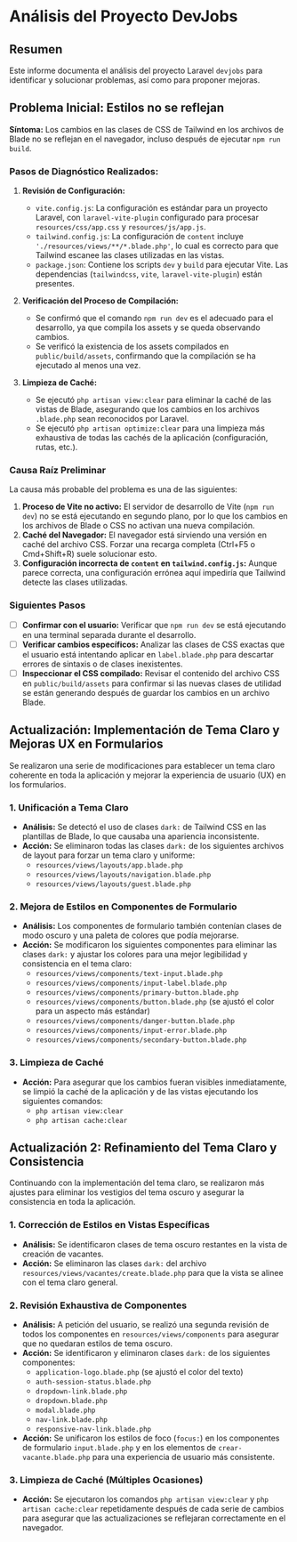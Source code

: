 # Análisis del Proyecto DevJobs

## Resumen

Este informe documenta el análisis del proyecto Laravel `devjobs` para identificar y solucionar problemas, así como para proponer mejoras.

## Problema Inicial: Estilos no se reflejan

**Síntoma:** Los cambios en las clases de CSS de Tailwind en los archivos de Blade no se reflejan en el navegador, incluso después de ejecutar `npm run build`.

### Pasos de Diagnóstico Realizados:

1.  **Revisión de Configuración:**
    *   `vite.config.js`: La configuración es estándar para un proyecto Laravel, con `laravel-vite-plugin` configurado para procesar `resources/css/app.css` y `resources/js/app.js`.
    *   `tailwind.config.js`: La configuración de `content` incluye `'./resources/views/**/*.blade.php'`, lo cual es correcto para que Tailwind escanee las clases utilizadas en las vistas.
    *   `package.json`: Contiene los scripts `dev` y `build` para ejecutar Vite. Las dependencias (`tailwindcss`, `vite`, `laravel-vite-plugin`) están presentes.

2.  **Verificación del Proceso de Compilación:**
    *   Se confirmó que el comando `npm run dev` es el adecuado para el desarrollo, ya que compila los assets y se queda observando cambios.
    *   Se verificó la existencia de los assets compilados en `public/build/assets`, confirmando que la compilación se ha ejecutado al menos una vez.

3.  **Limpieza de Caché:**
    *   Se ejecutó `php artisan view:clear` para eliminar la caché de las vistas de Blade, asegurando que los cambios en los archivos `.blade.php` sean reconocidos por Laravel.
    *   Se ejecutó `php artisan optimize:clear` para una limpieza más exhaustiva de todas las cachés de la aplicación (configuración, rutas, etc.).

### Causa Raíz Preliminar

La causa más probable del problema es una de las siguientes:

1.  **Proceso de Vite no activo:** El servidor de desarrollo de Vite (`npm run dev`) no se está ejecutando en segundo plano, por lo que los cambios en los archivos de Blade o CSS no activan una nueva compilación.
2.  **Caché del Navegador:** El navegador está sirviendo una versión en caché del archivo CSS. Forzar una recarga completa (Ctrl+F5 o Cmd+Shift+R) suele solucionar esto.
3.  **Configuración incorrecta de `content` en `tailwind.config.js`:** Aunque parece correcta, una configuración errónea aquí impediría que Tailwind detecte las clases utilizadas.

### Siguientes Pasos

- [ ] **Confirmar con el usuario:** Verificar que `npm run dev` se está ejecutando en una terminal separada durante el desarrollo.
- [ ] **Verificar cambios específicos:** Analizar las clases de CSS exactas que el usuario está intentando aplicar en `label.blade.php` para descartar errores de sintaxis o de clases inexistentes.
- [ ] **Inspeccionar el CSS compilado:** Revisar el contenido del archivo CSS en `public/build/assets` para confirmar si las nuevas clases de utilidad se están generando después de guardar los cambios en un archivo Blade.

## Actualización: Implementación de Tema Claro y Mejoras UX en Formularios

Se realizaron una serie de modificaciones para establecer un tema claro coherente en toda la aplicación y mejorar la experiencia de usuario (UX) en los formularios.

### 1. Unificación a Tema Claro

*   **Análisis:** Se detectó el uso de clases `dark:` de Tailwind CSS en las plantillas de Blade, lo que causaba una apariencia inconsistente.
*   **Acción:** Se eliminaron todas las clases `dark:` de los siguientes archivos de layout para forzar un tema claro y uniforme:
    *   `resources/views/layouts/app.blade.php`
    *   `resources/views/layouts/navigation.blade.php`
    *   `resources/views/layouts/guest.blade.php`

### 2. Mejora de Estilos en Componentes de Formulario

*   **Análisis:** Los componentes de formulario también contenían clases de modo oscuro y una paleta de colores que podía mejorarse.
*   **Acción:** Se modificaron los siguientes componentes para eliminar las clases `dark:` y ajustar los colores para una mejor legibilidad y consistencia en el tema claro:
    *   `resources/views/components/text-input.blade.php`
    *   `resources/views/components/input-label.blade.php`
    *   `resources/views/components/primary-button.blade.php`
    *   `resources/views/components/button.blade.php` (se ajustó el color para un aspecto más estándar)
    *   `resources/views/components/danger-button.blade.php`
    *   `resources/views/components/input-error.blade.php`
    *   `resources/views/components/secondary-button.blade.php`

### 3. Limpieza de Caché

*   **Acción:** Para asegurar que los cambios fueran visibles inmediatamente, se limpió la caché de la aplicación y de las vistas ejecutando los siguientes comandos:
    *   `php artisan view:clear`
    *   `php artisan cache:clear`

## Actualización 2: Refinamiento del Tema Claro y Consistencia

Continuando con la implementación del tema claro, se realizaron más ajustes para eliminar los vestigios del tema oscuro y asegurar la consistencia en toda la aplicación.

### 1. Corrección de Estilos en Vistas Específicas

*   **Análisis:** Se identificaron clases de tema oscuro restantes en la vista de creación de vacantes.
*   **Acción:** Se eliminaron las clases `dark:` del archivo `resources/views/vacantes/create.blade.php` para que la vista se alinee con el tema claro general.

### 2. Revisión Exhaustiva de Componentes

*   **Análisis:** A petición del usuario, se realizó una segunda revisión de todos los componentes en `resources/views/components` para asegurar que no quedaran estilos de tema oscuro.
*   **Acción:** Se identificaron y eliminaron clases `dark:` de los siguientes componentes:
    *   `application-logo.blade.php` (se ajustó el color del texto)
    *   `auth-session-status.blade.php`
    *   `dropdown-link.blade.php`
    *   `dropdown.blade.php`
    *   `modal.blade.php`
    *   `nav-link.blade.php`
    *   `responsive-nav-link.blade.php`
*   **Acción:** Se unificaron los estilos de foco (`focus:`) en los componentes de formulario `input.blade.php` y en los elementos de `crear-vacante.blade.php` para una experiencia de usuario más consistente.

### 3. Limpieza de Caché (Múltiples Ocasiones)

*   **Acción:** Se ejecutaron los comandos `php artisan view:clear` y `php artisan cache:clear` repetidamente después de cada serie de cambios para asegurar que las actualizaciones se reflejaran correctamente en el navegador.
